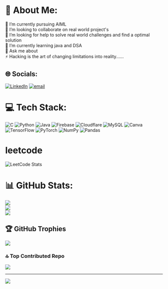 # 💫 About Me:
🔭 I’m currently pursuing AIML<br>👯 I’m looking to collaborate on real world project's<br>🤝 I’m looking for help to solve real world challenges and find a optimal solution <br>🌱 I’m currently learning java and DSA<br>💬 Ask me about<br>⚡ Hacking is the art of changing limitations into reality......


## 🌐 Socials:
[![LinkedIn](https://img.shields.io/badge/LinkedIn-%230077B5.svg?logo=linkedin&logoColor=white)](https://linkedin.com/in/Pavithran030) [![email](https://img.shields.io/badge/Email-D14836?logo=gmail&logoColor=white)](mailto:techpavithran18@gmail.com) 

# 💻 Tech Stack:
![C](https://img.icons8.com/color/48/c-programming.png) ![Python](https://img.icons8.com/color/48/python--v1.png) ![Java](https://img.icons8.com/nolan/64/java-coffee-cup-logo.png) ![Firebase](https://img.icons8.com/color/48/firebase.png) ![Cloudflare](https://img.icons8.com/color/48/cloudflare.png) ![MySQL](https://img.icons8.com/color/48/mysql-logo.png) ![Canva](https://img.icons8.com/fluency/48/canva.png) ![TensorFlow](https://img.icons8.com/color/48/tensorflow.png) ![PyTorch](https://img.icons8.com/arcade/64/pytorch.png) ![NumPy](https://img.icons8.com/color/48/numpy.png) ![Pandas](https://img.icons8.com/color/48/pandas.png)

# leetcode
![LeetCode Stats](https://leetcard.jacoblin.cool/Pavithran_25?theme=catppuccinMocha&font=Merienda&ext=heatmap)

# 📊 GitHub Stats:
![](https://github-readme-stats.vercel.app/api?username=Pavithran030&theme=blue-green&hide_border=false&include_all_commits=true&count_private=false)<br/>
![](https://nirzak-streak-stats.vercel.app/?user=Pavithran030&theme=blue-green&hide_border=false)<br/>
![](https://github-readme-stats.vercel.app/api/top-langs/?username=Pavithran030&theme=blue-green&hide_border=false&include_all_commits=true&count_private=false&layout=compact)

## 🏆 GitHub Trophies
![](https://github-profile-trophy.vercel.app/?username=Pavithran030&theme=rose_pine&no-frame=false&no-bg=true&margin-w=4)

### 🔝 Top Contributed Repo
![](https://github-contributor-stats.vercel.app/api?username=Pavithran030&limit=5&theme=blueberry&combine_all_yearly_contributions=true)

---
[![](https://visitcount.itsvg.in/api?id=Pavithran030&icon=2&color=8)](https://visitcount.itsvg.in)

<!-- Proudly created with GPRM ( https://gprm.itsvg.in ) -->
